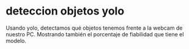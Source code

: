 # deteccion objetos yolo
 Usando yolo, detectamos qué objetos tenemos frente a la webcam de nuestro PC. Mostrando también el porcentaje de fiabilidad que tiene el modelo.
